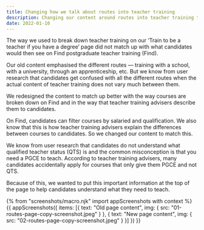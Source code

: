 ```yaml
---
title: Changing how we talk about routes into teacher training
description: Changing our content around routes into teacher training to match better with Find postgraduate teacher training.
date: 2022-01-10
---
```


The way we used to break down teacher training on our ‘Train to be a teacher if you have a degree’ page did not match up with what candidates would then see on Find postgraduate teacher training (Find).

Our old content emphasised the different routes — training with a school, with a university, through an apprenticeship, etc. But we know from user research that candidates get confused with all the different routes when the actual content of teacher training does not vary much between them.

We redesigned the content to match up better with the way courses are broken down on Find and in the way that teacher training advisers describe them to candidates.

On Find, candidates can filter courses by salaried and qualification. We also know that this is how teacher training advisers explain the differences between courses to candidates. So we changed our content to match this.

We know from user research that candidates do not understand what qualified teacher status (QTS) is and the common misconception is that you need a PGCE to teach. According to teacher training advisers, many candidates accidentally apply for courses that only give them PGCE and not QTS.

Because of this, we wanted to put this important information at the top of the page to help candidates understand what they need to teach.
<br>

{% from "screenshots/macro.njk" import appScreenshots with context %}
{{ appScreenshots({
  items: [{
      text: "Old page content",
      img: { src: "01-routes-page-copy-screenshot.jpeg" }
    }, {
      text: "New page content",
      img: { src: "02-routes-page-copy-screenshot.jpeg" }
    }]
}) }}
